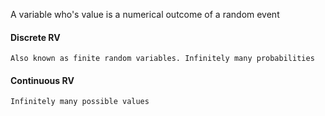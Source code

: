 A variable who's value is a numerical outcome of a random event
#### Discrete RV
	Also known as finite random variables. Infinitely many probabilities
#### Continuous RV
	Infinitely many possible values